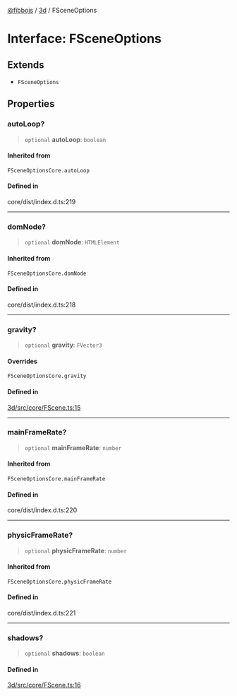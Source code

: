 [@fibbojs](/api/index) / [3d](/api/3d) / FSceneOptions

# Interface: FSceneOptions

## Extends

- `FSceneOptions`

## Properties

### autoLoop?

> `optional` **autoLoop**: `boolean`

#### Inherited from

`FSceneOptionsCore.autoLoop`

#### Defined in

core/dist/index.d.ts:219

***

### domNode?

> `optional` **domNode**: `HTMLElement`

#### Inherited from

`FSceneOptionsCore.domNode`

#### Defined in

core/dist/index.d.ts:218

***

### gravity?

> `optional` **gravity**: `FVector3`

#### Overrides

`FSceneOptionsCore.gravity`

#### Defined in

[3d/src/core/FScene.ts:15](https://github.com/fibbojs/fibbo/blob/65626b456ab47d7e61b23a8dd1be9f399238b0f1/packages/3d/src/core/FScene.ts#L15)

***

### mainFrameRate?

> `optional` **mainFrameRate**: `number`

#### Inherited from

`FSceneOptionsCore.mainFrameRate`

#### Defined in

core/dist/index.d.ts:220

***

### physicFrameRate?

> `optional` **physicFrameRate**: `number`

#### Inherited from

`FSceneOptionsCore.physicFrameRate`

#### Defined in

core/dist/index.d.ts:221

***

### shadows?

> `optional` **shadows**: `boolean`

#### Defined in

[3d/src/core/FScene.ts:16](https://github.com/fibbojs/fibbo/blob/65626b456ab47d7e61b23a8dd1be9f399238b0f1/packages/3d/src/core/FScene.ts#L16)
